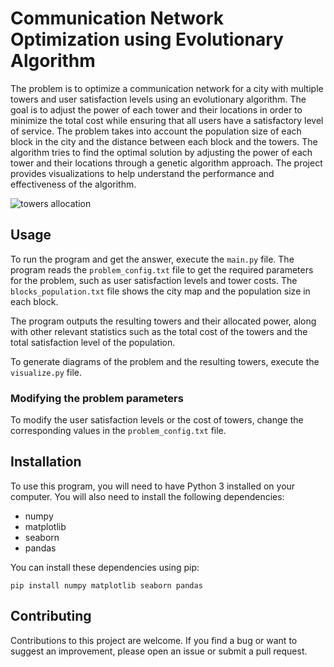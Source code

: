 # Communication Network Optimization using Evolutionary Algorithm
The problem is to optimize a communication network for a city with multiple towers and user satisfaction levels using an evolutionary algorithm. The goal is to adjust the power of each tower and their locations in order to minimize the total cost while ensuring that all users have a satisfactory level of service. The problem takes into account the population size of each block in the city and the distance between each block and the towers.
The algorithm tries to find the optimal solution by adjusting the power of each tower and their locations through a genetic algorithm approach. The project provides visualizations to help understand the performance and effectiveness of the algorithm.

![towers allocation](Report_MutProb_0.1_RecombProb_0.9/tower_location_MutProb_0.1_RecombProb_0.9.png.png "image title")

## Usage
To run the program and get the answer, execute the `main.py` file. The program reads the `problem_config.txt` file to get the required parameters for the problem, such as user satisfaction levels and tower costs. The `blocks_population.txt` file shows the city map and the population size in each block.

The program outputs the resulting towers and their allocated power, along with other relevant statistics such as the total cost of the towers and the total satisfaction level of the population.

To generate diagrams of the problem and the resulting towers, execute the `visualize.py` file.

### Modifying the problem parameters
To modify the user satisfaction levels or the cost of towers, change the corresponding values in the `problem_config.txt` file.

## Installation
To use this program, you will need to have Python 3 installed on your computer. You will also need to install the following dependencies:

- numpy
- matplotlib
- seaborn
- pandas

You can install these dependencies using pip:
```
pip install numpy matplotlib seaborn pandas
```

## Contributing
Contributions to this project are welcome. If you find a bug or want to suggest an improvement, please open an issue or submit a pull request.
